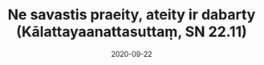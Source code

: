 ---
layout: page
title: 'Ne savastis praeity, ateity ir dabarty (Kālattayaanattasuttaṃ, SN 22.11)'
category: susijusios suttos
index: 
     - Nesavastingumas (anattā)
sortIndex: 22011
date: 2020-09-22
tags: 
     - Nesavastingumas (anattā)
suttacentral: sn22.11
---